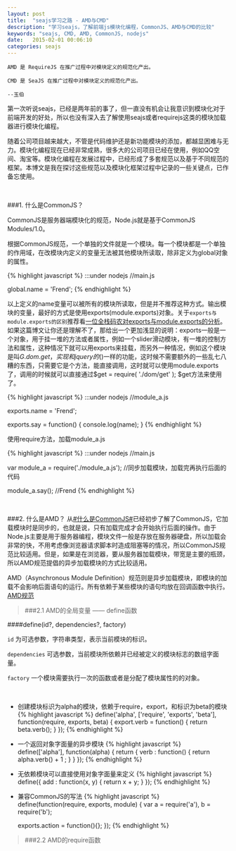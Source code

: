 ```yaml
---
layout: post
title:  "seajs学习之路 - AMD与CMD"
description: "学习seajs，了解前端js模块化编程，CommonJS、AMD与CMD的比较"
keywords: "seajs, CMD, AMD, CommonJS, nodejs"
date:   2015-02-01 00:06:10
categories: seajs
---
```


`AMD 是 RequireJS 在推广过程中对模块定义的规范化产出。`

`CMD 是 SeaJS 在推广过程中对模块定义的规范化产出。`

`--玉伯`

第一次听说seajs，已经是两年前的事了，但一直没有机会让我意识到模块化对于前端开发的好处，所以也没有深入去了解使用seajs或者requirejs这类的模块加载器进行模块化编程。

随着公司项目越来越大，不管是代码维护还是新功能模块的添加，都越显困难与无力。模块化编程现在已经非常成熟，很多大的公司项目已经在使用，例如QQ空间、淘宝等。模块化编程在发展过程中，已经形成了多套规范以及基于不同规范的框架。本博文是我在探讨这些规范以及模块化框架过程中记录的一些关键点，已作备忘使用。

<br/>

###1. 什么是CommonJS？

CommonJS是服务器端模块化的规范，Node.js就是基于CommonJS Modules/1.0。

根据CommonJS规范，一个单独的文件就是一个模块。每一个模块都是一个单独的作用域，在改模块内定义的变量无法被其他模块所读取，除非定义为global对象的属性。

{% highlight javascript %}
:::under nodejs
//main.js

global.name = 'Frend';
{% endhighlight %}

以上定义的name变量可以被所有的模块所读取，但是并不推荐这种方式。输出模块的变量，最好的方式是使用exports(module.exports)对象。关于`exports与module.exports的区别`推荐看[一位全栈码农对exports与module.exports的分析](http://zihua.li/2012/03/use-module-exports-or-exports-in-node/)。如果这篇博文让你还是理解不了，那给出一个更加浅显的说明：exports一般是一个对象，用于挂一堆的方法或者属性，例如一个slider滑动模块，有一堆的控制方法和属性，这种情况下就可以用exports来挂载，而另外一种情况，例如这个模块是叫$G.dom.get，实现和jquery的$()一样的功能，这时候不需要额外的一些乱七八糟的东西，只需要它是个方法，能直接调用，这时就可以使用module.exports了，调用的时候就可以直接通过$get = require( './dom/get' ); $get方法来使用了。

{% highlight javascript %}
:::under nodejs
//module_a.js

exports.name = 'Frend';

exports.say = function() {
	console.log(name);
}
{% endhighlight %}

使用require方法，加载module_a.js

{% highlight javascript %}
:::under nodejs
//main.js

var module_a = require('./module_a.js');    //同步加载模块，加载完再执行后面的代码

module_a.say(); //Frend
{% endhighlight %}

<br/>

###2. 什么是AMD？
从[#什么是CommonJS#](#commonjs)已经初步了解了CommonJS，它加载模块时是同步的，也就是说，只有加载完成才会开始执行后面的操作。由于Node.js主要是用于服务器编程，模块文件一般是存放在服务器硬盘，所以加载会非常的快，不用考虑像浏览器请求脚本时造成阻塞等的情况，所以CommonJS规范比较适用。但是，如果是在浏览器，要从服务器加载模块，带宽是主要的瓶颈，所以AMD规范提倡的异步加载模块的方式比较适用。

AMD（Asynchronous Module Definition）规范则是异步加载模块，即模块的加载不会影响后面语句的运行。所有依赖于某些模块的语句均放在回调函数中执行。
[AMD规范](https://github.com/amdjs/amdjs-api/wiki/AMD)

>###2.1 AMD的全局变量 —— define函数

####define(id?, dependencies?, factory)

`id` 为可选参数，字符串类型，表示当前模块的标识。

`dependencies` 可选参数，当前模块所依赖并已经被定义的模块标志的数组字面量。

`factory` 一个模块需要执行一次的函数或者是分配了模块属性的的对象。

<br/>

* 创建模块标识为alpha的模块，依赖于require，export，和标识为beta的模块
{% highlight javascript %}
define('alpha', ['require', 'exports', 'beta'], function(require, exports, beta) {
    export.verb = function() {
        return beta.verb();
    }
});
{% endhighlight %}

* 一个返回对象字面量的异步模块
{% highlight javascript %}
define(['alpha'], function(alpha) {
    return {
        verb : function() {
            return alpha.verb() + 1 ;
        }
    }
});
{% endhighlight %}

* 无依赖模块可以直接使用对象字面量来定义
{% highlight javascript %}
define({
    add : function(x, y) {
        return x + y;
    }
});
{% endhighlight %}

* 兼容CommonJS的写法
{% highlight javascript %}
define(function(require, exports, module) {
    var a = require('a'),
        b = require('b');

    exports.action = function(){};
});
{% endhighlight %}

>###2.2 AMD的require函数








